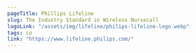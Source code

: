 ```yaml
---
pageTitle: Phillips Lifeline
slug: The Industry Standard in Wireless Nursecall
logoLink: "/assets/img/lifeline/philips-lifeline-logo.webp"
tags: co
link: "https://www.lifeline.philips.com/"
---
```

